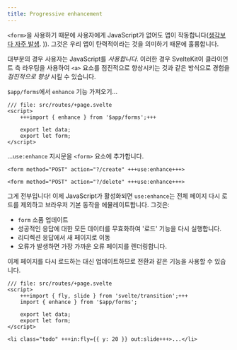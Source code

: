 ```yaml
---
title: Progressive enhancement
---
```


`<form>`을 사용하기 때문에 사용자에게 JavaScript가 없어도 앱이 작동합니다([생각보다 자주 발생](https://kryogenix.org/code/browser/everyonehasjs.html). )). 그것은 우리 앱이 탄력적이라는 것을 의미하기 때문에 훌륭합니다.

대부분의 경우 사용자는 JavaScript를 _사용합니다_. 이러한 경우 SvelteKit이 클라이언트 측 라우팅을 사용하여 `<a>` 요소를 점진적으로 향상시키는 것과 같은 방식으로 경험을 _점진적으로 향상_ 시킬 수 있습니다.

`$app/forms`에서 `enhance` 기능 가져오기...

```svelte
/// file: src/routes/+page.svelte
<script>
	+++import { enhance } from '$app/forms';+++

	export let data;
	export let form;
</script>
```

...`use:enhance` 지시문을 `<form>` 요소에 추가합니다.

```svelte
<form method="POST" action="?/create" +++use:enhance+++>
```

```svelte
<form method="POST" action="?/delete" +++use:enhance+++>
```

그게 전부입니다! 이제 JavaScript가 활성화되면 `use:enhance`는 전체 페이지 다시 로드를 제외하고 브라우저 기본 동작을 에뮬레이트합니다. 그것은:

- `form` 소품 업데이트
- 성공적인 응답에 대한 모든 데이터를 무효화하여 '로드' 기능을 다시 실행합니다.
- 리디렉션 응답에서 새 페이지로 이동
- 오류가 발생하면 가장 가까운 오류 페이지를 렌더링합니다.

이제 페이지를 다시 로드하는 대신 업데이트하므로 전환과 같은 기능을 사용할 수 있습니다.

```svelte
/// file: src/routes/+page.svelte
<script>
	+++import { fly, slide } from 'svelte/transition';+++
	import { enhance } from '$app/forms';

	export let data;
	export let form;
</script>
```

```svelte
<li class="todo" +++in:fly={{ y: 20 }} out:slide+++>...</li>
```
